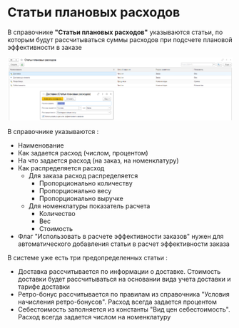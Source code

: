 # Статьи плановых расходов

В справочнике **"Статьи плановых расходов"** указываются статьи, по которым будут рассчитываться суммы расходов при подсчете плановой эффективности в заказе  

[![1]][1]  

В справочнике указываются :  
- Наименование
- Как задается расход (числом, процентом)
- На что задается расход (на заказ, на номенклатуру)
- Как распределяется расход
  - Для заказа расход распределяется
    - Пропорционально количеству
    - Пропорционально весу
    - Пропорционально выручке
  - Для номенклатуры показатель расчета
    - Количество
    - Вес
    - Стоимость
- Флаг "Использовать в расчете эффективности заказов" нужен для автоматического добавления статьи в расчет эффективности заказа

В системе уже есть три предопределенных статьи : 
- Доставка рассчитывается по информации о доставке. Стоимость доставки будет рассчитываться на основании вида учета доставки и тарифе доставки
- Ретро-бонус рассчитывается по правилам из справочника "Условия начисления ретро-бонусов". Расход всегда задается процентом  
- Себестоимость заполняется из константы "Вид цен себестоимость". Расход всегда задается числом на номенклатуру

[1]: 1.png  